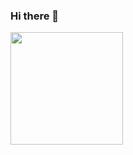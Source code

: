 ### Hi there 👋

<img height="180em" src="https://github-readme-stats.vercel.app/api?username=yht0827&show_icons=true&hide_border=true&&count_private=true&include_all_commits=true" />
